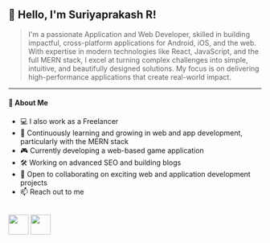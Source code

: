 ## **👋 Hello, I'm Suriyaprakash R!**

>I'm a passionate Application and Web Developer, skilled in building impactful, cross-platform applications for Android, iOS, and the web. With expertise in modern technologies like React, JavaScript, and the full MERN stack, I excel at turning complex challenges into simple, intuitive, and beautifully designed solutions. My focus is on delivering high-performance applications that create real-world impact.
---
#### 🚀 About Me

- 💻 I also work as a Freelancer  
- 🌱 Continuously learning and growing in web and app development, particularly with the MERN stack  
- 🎮 Currently developing a web-based game application  
- 🛠️ Working on advanced SEO and building blogs  
- 💼 Open to collaborating on exciting web and application development projects  
- 📫 Reach out to me

<br />[<img src="https://img.shields.io/badge/LinkedIn-0077B5?style=for-the-badge&logo=linkedin&logoColor=white" height="40px" width="auto" />](https://www.linkedin.com/in/suriya-prakash-r-71b559238/) [<img src="https://img.shields.io/badge/Gmail-D14836?style=for-the-badge&logo=gmail&logoColor=white" height="40px" width="auto" />](mailto:suryadr1111@gmail.com?subject=Subject%20Here&body=Body%20text%20here
)
